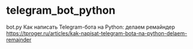 # telegram_bot_python

bot.py
Как написать Telegram-бота на Python: делаем ремайндер
https://tproger.ru/articles/kak-napisat-telegram-bota-na-python-delaem-remajnder


